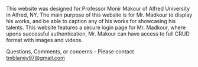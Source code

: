 This website was designed for Professor Monir Makour of Alfred University in Alfred, NY. The main purpose of this website is for Mr. Madkour to display his works, and be able to caption any of his works for showcasing his talents. This website features a secure login page for Mr. Madkour, where upons successful authentication, Mr. Makour can have access to full CRUD format with images and videos. 

Questions, Comments, or concerns - Please contact tmblaney97@gmail.com

